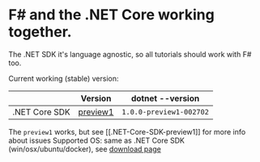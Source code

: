 # F\# and the .NET Core working together.

The .NET SDK it's language agnostic, so all tutorials should work with F# too.

Current working (stable) version:

|               | Version                    | dotnet --version        |
|---------------|----------------------------|-------------------------|
| .NET Core SDK | [preview1](http://dot.net) | `1.0.0-preview1-002702` |

The `preview1` works, but see [[.NET-Core-SDK-preview1]] for more info about issues
Supported OS: same as .NET Core SDK (win/osx/ubuntu/docker), see [download page](https://www.microsoft.com/net/download#core)
